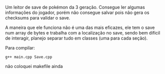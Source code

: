 Um leitor de save de pokémon da 3 geração. Consegue ler algumas informações do jogador, porém não consegue salvar pois não gera os checksums para validar o save.

A maneira que ele funciona não é uma das mais eficazes, ele tem o save num array de bytes e trabalha com a
localização no save, sendo bem dificil de interagir, planejo separar tudo em classes (uma para cada seção).

Para compilar:

```
g++ main.cpp Save.cpp
```

não coloquei makefile ainda